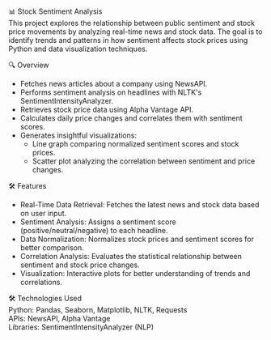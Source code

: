 📊 Stock Sentiment Analysis </br>
This project explores the relationship between public sentiment and stock price movements by analyzing real-time news and stock data. The goal is to identify trends and patterns in how sentiment affects stock prices using Python and data visualization techniques.

🔍 Overview
- Fetches news articles about a company using NewsAPI.
- Performs sentiment analysis on headlines with NLTK's SentimentIntensityAnalyzer.
- Retrieves stock price data using Alpha Vantage API.
- Calculates daily price changes and correlates them with sentiment scores.
- Generates insightful visualizations:
  - Line graph comparing normalized sentiment scores and stock prices.
  - Scatter plot analyzing the correlation between sentiment and price changes.
    
🛠 Features
- Real-Time Data Retrieval: Fetches the latest news and stock data based on user input.
- Sentiment Analysis: Assigns a sentiment score (positive/neutral/negative) to each headline.
- Data Normalization: Normalizes stock prices and sentiment scores for better comparison.
- Correlation Analysis: Evaluates the statistical relationship between sentiment and stock price changes.
- Visualization: Interactive plots for better understanding of trends and correlations.

🛠 Technologies Used </br>
Python: Pandas, Seaborn, Matplotlib, NLTK, Requests </br>
APIs: NewsAPI, Alpha Vantage </br>
Libraries: SentimentIntensityAnalyzer (NLP) </br>
